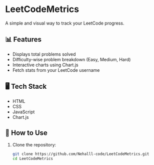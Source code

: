# LeetCodeMetrics

A simple and visual way to track your LeetCode progress.

## 📊 Features
- Displays total problems solved
- Difficulty-wise problem breakdown (Easy, Medium, Hard)
- Interactive charts using Chart.js
- Fetch stats from your LeetCode username

## 🖥️ Tech Stack
- HTML
- CSS
- JavaScript
- Chart.js

## 🚀 How to Use
1. Clone the repository:
   ```bash
   git clone https://github.com/Nehalll-code/LeetCodeMetrics.git
   cd LeetCodeMetrics
